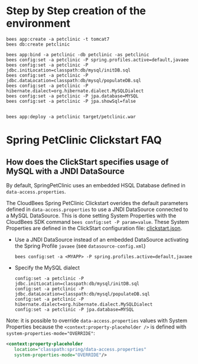 # Step by Step creation of the environment

```
bees app:create -a petclinic -t tomcat7
bees db:create petclinic

bees app:bind -a petclinic -db petclinic -as petclinic
bees config:set -a petclinic -P spring.profiles.active=default,javaee
bees config:set -a petclinic -P jdbc.initLocation=classpath:db/mysql/initDB.sql
bees config:set -a petclinic -P jdbc.dataLocation=classpath:db/mysql/populateDB.sql
bees config:set -a petclinic -P hibernate.dialect=org.hibernate.dialect.MySQLDialect
bees config:set -a petclinic -P jpa.database=MYSQL
bees config:set -a petclinic -P jpa.showSql=false


bees app:deploy -a petclinic target/petclinic.war
```

# Spring PetClinic Clickstart FAQ

## How does the ClickStart specifies usage of MySQL with a JNDI DataSource

By default, SpringPetClinic uses an embedded HSQL Database defined in `data-access.properties`.

The CloudBees Spring PetClinic Clickstart overides the default parameters defined in `data-access.properties`
to use a JNDI DataSource connected to a MySQL DataSource. This is done setting System Properties with the CloudBees SDK
command `bees config:set -P param=value`. These System Properties are defined in the ClickStart configuration file:
[clickstart.json](https://github.com/CloudBees-community/spring-petclinic-clickstart/blob/master/clickstart.json).

* Use a JNDI DataSource instead of an embedded DataSource activating the Spring Profile `javaee` (see `datasource-config.xml`)

    ```
    bees config:set -a <MYAPP> -P spring.profiles.active=default,javaee
    ```

* Specify the MySQL dialect

    ```
    config:set -a petclinic -P jdbc.initLocation=classpath:db/mysql/initDB.sql
    config:set -a petclinic -P jdbc.dataLocation=classpath:db/mysql/populateDB.sql
    config:set -a petclinic -P hibernate.dialect=org.hibernate.dialect.MySQLDialect
    config:set -a petclinic -P jpa.database=MYSQL
    ```
    
Note: it is possible to override `data-access.properties` values with System Properties because the `<context:property-placeholder />` is defined with `system-properties-mode="OVERRIDE"`:

```xml
<context:property-placeholder 
   location="classpath:spring/data-access.properties" 
   system-properties-mode="OVERRIDE"/>
```
